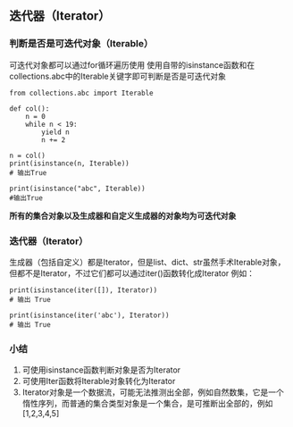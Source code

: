 ## 迭代器（Iterator）

### 判断是否是可迭代对象（Iterable）
可迭代对象都可以通过for循环遍历使用
使用自带的isinstance函数和在collections.abc中的Iterable关键字即可判断是否是可迭代对象
```
from collections.abc import Iterable

def col():
    n = 0
    while n < 19:
        yield n
        n += 2

n = col()
print(isinstance(n, Iterable))
# 输出True

print(isinstance("abc", Iterable))
#输出True
```
**所有的集合对象以及生成器和自定义生成器的对象均为可迭代对象**


### 迭代器（Iterator）
生成器（包括自定义）都是Iterator，但是list、dict、str虽然手术Iterable对象，但都不是Iterator，不过它们都可以通过iter()函数转化成Iterator
例如：
```
print(isinstance(iter([]), Iterator))
# 输出 True

print(isinstance(iter('abc'), Iterator))
# 输出 True
```


### 小结
1. 可使用isinstance函数判断对象是否为Iterator
2. 可使用Iter函数将Iterable对象转化为Iterator
3. Iterator对象是一个数据流，可能无法推测出全部，例如自然数集，它是一个惰性序列，而普通的集合类型对象是一个集合，是可推断出全部的，例如[1,2,3,4,5]